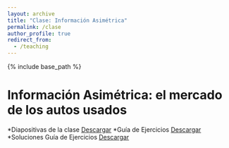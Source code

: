 ```yaml
---
layout: archive
title: "Clase: Información Asimétrica"
permalink: /clase
author_profile: true
redirect_from:
  - /teaching
---
```


{% include base_path %}

Información Asimétrica: el mercado de los autos usados
======
*Diapositivas de la clase [Descargar](https://nrpastrian.github.io/nrpastrian.github.io/files/slides.pdf)
*Guía de Ejercicios [Descargar](https://nrpastrian.github.io/nrpastrian.github.io/files/ejercicios.pdf)
*Soluciones Guía de Ejercicios [Descargar](https://nrpastrian.github.io/nrpastrian.github.io/files/soluciones.pdf)

